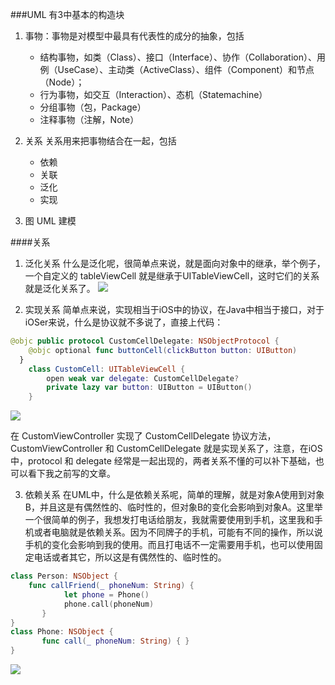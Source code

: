 ###UML 有3中基本的构造块
1. 事物：事物是对模型中最具有代表性的成分的抽象，包括
    - 结构事物，如类（Class）、接口（Interface）、协作（Collaboration）、用例（UseCase）、主动类（ActiveClass）、组件（Component）和节点（Node）；
    - 行为事物，如交互（Interaction）、态机（Statemachine）
    - 分组事物（包，Package）
    - 注释事物（注解，Note）

2. 关系
关系用来把事物结合在一起，包括
    - 依赖
    - 关联
    - 泛化
    - 实现

3. 图
UML 建模

####关系
1. 泛化关系
什么是泛化呢，很简单点来说，就是面向对象中的继承，举个例子，一个自定义的 tableViewCell 就是继承于UITableViewCell，这时它们的关系就是泛化关系了。
![](http://yiweifen.com/UploadFiles/haotu/20170531/ora5fmiqmnz1135.png)

2. 实现关系
简单点来说，实现相当于iOS中的协议，在Java中相当于接口，对于iOSer来说，什么是协议就不多说了，直接上代码：

```swift
@objc public protocol CustomCellDelegate: NSObjectProtocol {
    @objc optional func buttonCell(clickButton button: UIButton)
  }
    class CustomCell: UITableViewCell {
        open weak var delegate: CustomCellDelegate?
        private lazy var button: UIButton = UIButton()
    }

```

![](http://yiweifen.com/UploadFiles/haotu/20170531/vydfj3mo0ir1136.png)

在 CustomViewController 实现了 CustomCellDelegate 协议方法，CustomViewController 和 CustomCellDelegate 就是实现关系了，注意，在iOS中，protocol 和 delegate 经常是一起出现的，两者关系不懂的可以补下基础，也可以看下我之前写的文章。

3. 依赖关系
在UML中，什么是依赖关系呢，简单的理解，就是对象A使用到对象B，并且这是有偶然性的、临时性的，但对象B的变化会影响到对象A。这里举一个很简单的例子，我想发打电话给朋友，我就需要使用到手机，这里我和手机或者电脑就是依赖关系。因为不同牌子的手机，可能有不同的操作，所以说手机的变化会影响到我的使用。而且打电话不一定需要用手机，也可以使用固定电话或者其它，所以这是有偶然性的、临时性的。

```swift
class Person: NSObject {
    func callFriend(_ phoneNum: String) {
            let phone = Phone() 
            phone.call(phoneNum)
       }
}
class Phone: NSObject {
       func call(_ phoneNum: String) { }
}

```

![](http://yiweifen.com/UploadFiles/haotu/20170531/1pdtswppxhp1138.png)

